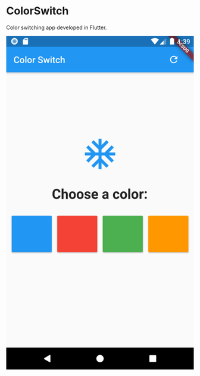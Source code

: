 # ColorSwitch
Color switching app developed in Flutter.

![Screenshot](color_switch/SwitchColor.png)
